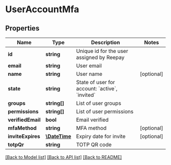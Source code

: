 # UserAccountMfa

## Properties
Name | Type | Description | Notes
------------ | ------------- | ------------- | -------------
**id** | **string** | Unique id for the user assigned by Reepay | 
**email** | **string** | User email | 
**name** | **string** | User name | [optional] 
**state** | **string** | State of user for account: &#x60;active&#x60;, &#x60;invited&#x60; | 
**groups** | **string[]** | List of user groups | 
**permissions** | **string[]** | List of user permissions | 
**verifiedEmail** | **bool** | Email verified | 
**mfaMethod** | **string** | MFA method | [optional] 
**inviteExpires** | [**\DateTime**](\DateTime.md) | Expiry date for invite | [optional] 
**totpQr** | **string** | TOTP QR code | 

[[Back to Model list]](../README.md#documentation-for-models) [[Back to API list]](../README.md#documentation-for-api-endpoints) [[Back to README]](../README.md)


